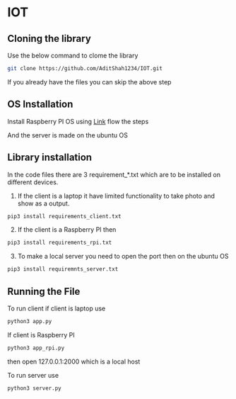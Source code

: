 # IOT
## Cloning the library  
Use the below command to clome the library 
```bash
git clone https://github.com/AditShah1234/IOT.git
```
If you already have the files you can skip the above step

## OS Installation

Install Raspberry PI OS using [Link](https://www.raspberrypi.com/software/) flow the steps

And the server is made on the ubuntu OS

## Library installation

In the code files there are 3 requirement_*.txt which are to be installed on different devices.

1) If the client is a laptop it have limited functionality to take photo and show as a output. 

```bash
pip3 install requirements_client.txt
```
2) If the client is a Raspberry PI then 

```bash
pip3 install requirements_rpi.txt
```
3) To make a local server you need to open the port then on the ubuntu OS

```bash
pip3 install requiremnts_server.txt
```
## Running the File

To run client if client is laptop use 
```bash
python3 app.py
```

If client is Raspberry PI
```bash
python3 app_rpi.py
```
then open 127.0.0.1:2000 which is a local host

To run server use 
```bash
python3 server.py
```


